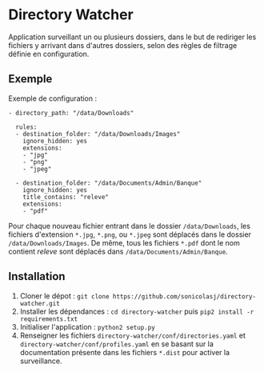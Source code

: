 # Directory Watcher

Application surveillant un ou plusieurs dossiers, dans le but de rediriger les fichiers y arrivant dans d'autres dossiers, selon des règles de filtrage définie en configuration.

## Exemple

Exemple de configuration :
~~~
- directory_path: "/data/Downloads"

  rules: 
  - destination_folder: "/data/Downloads/Images"
    ignore_hidden: yes
    extensions: 
    - "jpg"
    - "png"
    - "jpeg"
    
  - destination_folder: "/data/Documents/Admin/Banque"
    ignore_hidden: yes
    title_contains: "releve"
    extensions: 
    - "pdf"

~~~

Pour chaque nouveau fichier entrant dans le dossier `/data/Downloads`, les fichiers d'extension `*.jpg`, `*.png`, ou `*.jpeg` sont déplacés dans le dossier `/data/Downloads/Images`. De même, tous les fichiers `*.pdf` dont le nom contient *releve* sont déplacés dans `/data/Documents/Admin/Banque`.

## Installation

1. Cloner le dépot : `git clone https://github.com/sonicolasj/directory-watcher.git`
2. Installer les dépendances : `cd directory-watcher` puis `pip2 install -r requirements.txt`
3. Initialiser l'application : `python2 setup.py`
4. Renseigner les fichiers `directory-watcher/conf/directories.yaml` et `directory-watcher/conf/profiles.yaml` en se basant sur la documentation présente dans les fichiers `*.dist` pour activer la surveillance.
